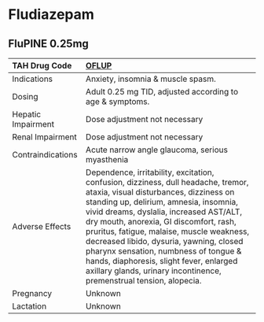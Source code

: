 # Fludiazepam

## FluPINE 0.25mg

| TAH Drug Code      | [OFLUP](https://www.tahsda.org.tw/drugs/hissearch.php?drug_code=OFLUP)                                                                                                                                                                                                                                                                                                                                                                                                                                        |
|:-------------------|:--------------------------------------------------------------------------------------------------------------------------------------------------------------------------------------------------------------------------------------------------------------------------------------------------------------------------------------------------------------------------------------------------------------------------------------------------------------------------------------------------------------|
| Indications        | Anxiety, insomnia & muscle spasm.                                                                                                                                                                                                                                                                                                                                                                                                                                                                             |
| Dosing             | Adult 0.25 mg TID, adjusted according to age & symptoms.                                                                                                                                                                                                                                                                                                                                                                                                                                                      |
| Hepatic Impairment | Dose adjustment not necessary                                                                                                                                                                                                                                                                                                                                                                                                                                                                                 |
| Renal Impairment   | Dose adjustment not necessary                                                                                                                                                                                                                                                                                                                                                                                                                                                                                 |
| Contraindications  | Acute narrow angle glaucoma, serious myasthenia                                                                                                                                                                                                                                                                                                                                                                                                                                                               |
| Adverse Effects    | Dependence, irritability, excitation, confusion, dizziness, dull headache, tremor, ataxia, visual disturbances, dizziness on standing up, delirium, amnesia, insomnia, vivid dreams, dyslalia, increased AST/ALT, dry mouth, anorexia, GI discomfort, rash, pruritus, fatigue, malaise, muscle weakness, decreased libido, dysuria, yawning, closed pharynx sensation, numbness of tongue & hands, diaphoresis, slight fever, enlarged axillary glands, urinary incontinence, premenstrual tension, alopecia. |
| Pregnancy          | Unknown                                                                                                                                                                                                                                                                                                                                                                                                                                                                                                       |
| Lactation          | Unknown                                                                                                                                                                                                                                                                                                                                                                                                                                                                                                       |

